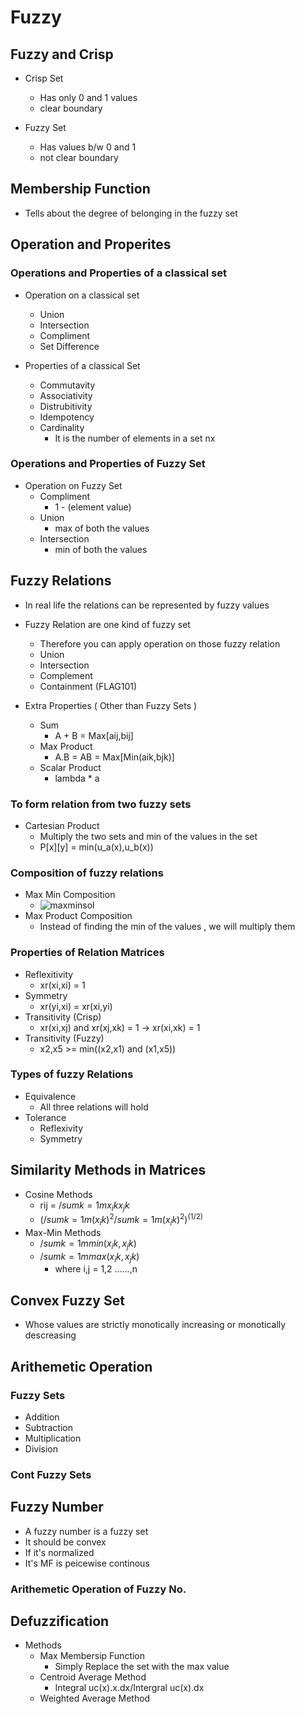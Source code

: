 # Fuzzy

## Fuzzy and Crisp

- Crisp Set 
  - Has only 0 and 1 values
  - clear boundary

- Fuzzy Set
  - Has values b/w 0 and 1
  - not clear boundary


## Membership Function
- Tells about the degree of belonging in the fuzzy set

## Operation and Properites
### Operations and Properties of a classical set

- Operation on a classical set
  - Union
  - Intersection
  - Compliment
  - Set Difference
  
- Properties of a classical Set
  - Commutavity
  - Associativity
  - Distrubitivity
  - Idempotency
  - Cardinality
    - It is the number of elements in a set nx

### Operations and Properties of Fuzzy Set

- Operation on Fuzzy Set
   - Compliment
      - 1 - (element value)
   - Union
      - max of both the values
   - Intersection
      - min of both the values

## Fuzzy Relations

- In real life the relations can be represented by fuzzy values
- Fuzzy Relation are one kind of fuzzy set
   - Therefore you can apply operation on those fuzzy relation
   - Union
   - Intersection
   - Complement
   - Containment (FLAG101)

- Extra Properties ( Other than Fuzzy Sets )
   - Sum
     - A + B = Max[aij,bij]
   - Max Product
     - A.B = AB = Max[Min(aik,bjk)]
   - Scalar Product
     - lambda * a

### To form relation from two fuzzy sets
- Cartesian Product
   - Multiply the two sets and min of the values in the set
   - P[x][y] = min(u_a(x),u_b(x))

### Composition of fuzzy relations

- Max Min Composition
  - ![maxminsol](/home/manan/Desktop/notes/Sept/14sept/maxmin_sol.jpg)
- Max Product Composition
  - Instead of finding the min of the values , we will multiply them

### Properties of Relation Matrices
- Reflexitivity
  - xr(xi,xi) = 1
- Symmetry
  - xr(yi,xi) = xr(xi,yi)
- Transitivity (Crisp)
  - xr(xi,xj) and xr(xj,xk) = 1 -> xr(xi,xk) = 1
- Transitivity (Fuzzy)
  - x2,x5 >= min((x2,x1) and (x1,x5))

### Types of fuzzy Relations

- Equivalence
  - All three relations will hold
- Tolerance
  - Reflexivity
  - Symmetry

## Similarity Methods in Matrices
- Cosine Methods
   - rij = $/sum{k=1}{m} x_ik x_jk$
   - $(/sum{k=1}{m}(x_ik)^2 /sum{k=1}{m}(x_ik)^2)^(1/2)$
- Max-Min Methods
   - $/sum{k=1}{m} min(x_ik,x_jk)$
   - $/sum{k=1}{m} max(x_ik,x_jk)$
      - where i,j = 1,2 ......,n

## Convex Fuzzy Set
- Whose values are strictly monotically increasing or monotically descreasing

## Arithemetic Operation
### Fuzzy Sets
- Addition
- Subtraction
- Multiplication
- Division
### Cont Fuzzy Sets

## Fuzzy Number
- A fuzzy number is a fuzzy set
 - It should be convex
 - If it's normalized
 - It's MF is peicewise continous

### Arithemetic Operation of Fuzzy No.

## Defuzzification
- Methods
  - Max Membersip Function
     - Simply Replace the set with the max value
  - Centroid Average Method
     - Integral uc(x).x.dx/Intergral uc(x).dx
  - Weighted Average Method
